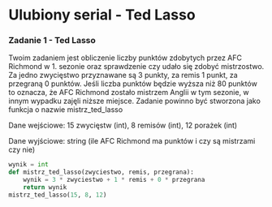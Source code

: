 # Ulubiony serial - Ted Lasso

### Zadanie 1 - Ted Lasso
Twoim zadaniem jest obliczenie liczby punktów zdobytych przez AFC Richmond w 1. sezonie oraz sprawdzenie czy udało się zdobyć mistrzostwo. Za jedno zwycięstwo przyznawane są 3 punkty, za remis 1 punkt, za przegraną 0 punktów. Jeśli liczba punktów będzie wyższa niż 80 punktów to oznacza, że AFC Richmond zostało mistrzem Anglii w tym sezonie, w innym wypadku zajęli niższe miejsce. Zadanie powinno być stworzona jako funkcja o nazwie mistrz_ted_lasso

Dane wejściowe: 15 zwycięstw (int), 8 remisów (int), 12 porażek (int)

Dane wyjściowe: string (ile AFC Richmond ma punktów i czy są mistrzami czy nie)

```python
wynik = int
def mistrz_ted_lasso(zwyciestwo, remis, przegrana):
    wynik = 3 * zwyciestwo + 1 * remis + 0 * przegrana
    return wynik
mistrz_ted_lasso(15, 8, 12)
```

